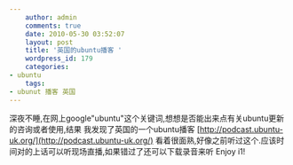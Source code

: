 ```yaml
---
    author: admin
    comments: true
    date: 2010-05-30 03:52:07
    layout: post
    title: '英国的ubuntu播客 '
    wordpress_id: 179
    categories:
- ubuntu
    tags:
- ubunut 播客 英国
---
```


深夜不睡,在网上google"ubuntu"这个关键词,想想是否能出来点有关ubuntu更新的咨询或者使用,结果 我发现了英国的一个ubuntu播客 [http://podcast.ubuntu-uk.org/](http://podcast.ubuntu-uk.org/) 看着很面熟,好像之前听过这个.应该时间对的上话可以听现场直播,如果错过了还可以下载录音来听 Enjoy i1!

